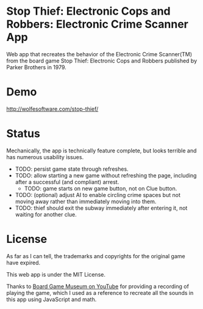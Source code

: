# Stop Thief: Electronic Cops and Robbers: Electronic Crime Scanner App

Web app that recreates the behavior of the Electronic Crime Scanner(TM) from the board game Stop Thief: Electronic Cops and Robbers published by Parker Brothers in 1979.

# Demo

http://wolfesoftware.com/stop-thief/

# Status

Mechanically, the app is technically feature complete, but looks terrible and has numerous usability issues.

* TODO: persist game state through refreshes.
* TODO: allow starting a new game without refreshing the page, including after a successful (and compliant) arrest.
    * TODO: game starts on new game button, not on Clue button.
* TODO: (optional) adjust AI to enable circling crime spaces but not moving away rather than immediately moving into them.
* TODO: thief should exit the subway immediately after entering it, not waiting for another clue.

# License

As far as I can tell, the trademarks and copyrights for the original game have expired.

This web app is under the MIT License.

Thanks to [Board Game Museum on YouTube](https://www.youtube.com/watch?v=WSwJkaSFeYc) for providing a recording of playing the game,
which I used as a reference to recreate all the sounds in this app using JavaScript and math.

